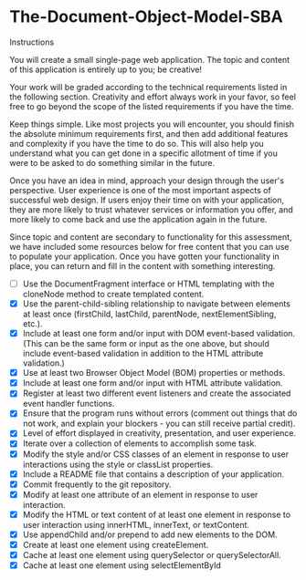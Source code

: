 # The-Document-Object-Model-SBA
Instructions

You will create a small single-page web application. The topic and content of this application is entirely up to you; be creative!

Your work will be graded according to the technical requirements listed in the following section. Creativity and effort always work in your favor, so feel free to go beyond the scope of the listed requirements if you have the time.

Keep things simple. Like most projects you will encounter, you should finish the absolute minimum requirements first, and then add additional features and complexity if you have the time to do so. This will also help you understand what you can get done in a specific allotment of time if you were to be asked to do something similar in the future.

Once you have an idea in mind, approach your design through the user's perspective. User experience is one of the most important aspects of successful web design. If users enjoy their time on with your application, they are more likely to trust whatever services or information you offer, and more likely to come back and use the application again in the future.

Since topic and content are secondary to functionality for this assessment, we have included some resources below for free content that you can use to populate your application. Once you have gotten your functionality in place, you can return and fill in the content with something interesting.


- [ ] Use the DocumentFragment interface or HTML templating with the cloneNode method to create templated content.
- [x] Use the parent-child-sibling relationship to navigate between elements at least once (firstChild, lastChild, parentNode, nextElementSibling, etc.).
- [x] Include at least one form and/or input with DOM event-based validation. (This can be the same form or input as the one above, but should include event-based validation in addition to the HTML attribute validation.)
- [x] Use at least two Browser Object Model (BOM) properties or methods.
- [x] Include at least one form and/or input with HTML attribute validation.
- [x] Register at least two different event listeners and create the associated event handler functions.
- [x] Ensure that the program runs without errors (comment out things that do not work, and explain your blockers - you can still receive partial credit).
- [x] Level of effort displayed in creativity, presentation, and user experience.
- [x] Iterate over a collection of elements to accomplish some task.
- [x] Modify the style and/or CSS classes of an element in response to user interactions using the style or classList properties.
- [x] Include a README file that contains a description of your application.
- [x] Commit frequently to the git repository.
- [x] Modify at least one attribute of an element in response to user interaction.
- [x] Modify the HTML or text content of at least one element in response to user interaction using innerHTML, innerText, or textContent.
- [x] Use appendChild and/or prepend to add new elements to the DOM.
- [x] Create at least one element using createElement.
- [x] Cache at least one element using querySelector or querySelectorAll.
- [x] Cache at least one element using selectElementById